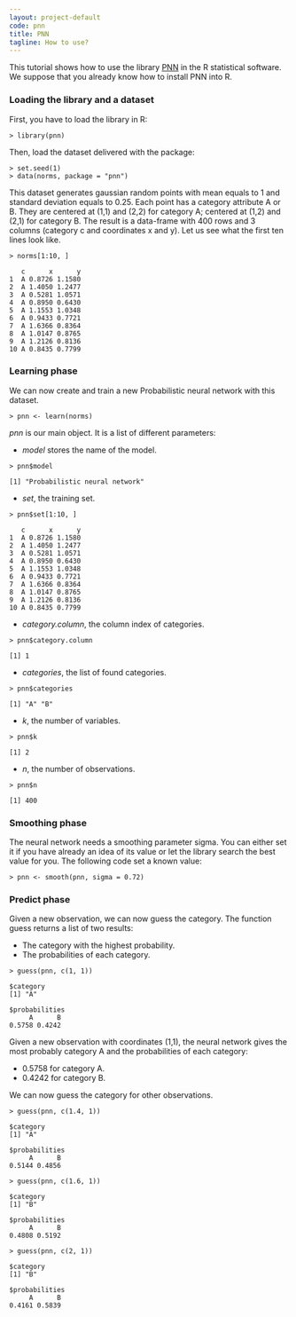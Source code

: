 ```yaml
---
layout: project-default
code: pnn
title: PNN
tagline: How to use?
---
```


This tutorial shows how to use the library [PNN](http://pnn.chasset.net) in the R statistical software. We suppose that you already know how to install PNN into R.

### Loading the library and a dataset

First, you have to load the library in R:

```
> library(pnn)
```

Then, load the dataset delivered with the package:

```
> set.seed(1)
> data(norms, package = "pnn")
```

This dataset generates gaussian random points with mean equals to 1 and standard deviation equals to 0.25. Each point has a category attribute A or B. They are centered at (1,1) and (2,2) for category A; centered at (1,2) and (2,1) for category B. The result is a data-frame with 400 rows and 3 columns (category c and coordinates x and y). Let us see what the first ten lines look like.

```
> norms[1:10, ]

   c      x      y
1  A 0.8726 1.1580
2  A 1.4050 1.2477
3  A 0.5281 1.0571
4  A 0.8950 0.6430
5  A 1.1553 1.0348
6  A 0.9433 0.7721
7  A 1.6366 0.8364
8  A 1.0147 0.8765
9  A 1.2126 0.8136
10 A 0.8435 0.7799
```

### Learning phase

We can now create and train a new Probabilistic neural network with this dataset.

```
> pnn <- learn(norms)
```

*pnn* is our main object. It is a list of different parameters:

* *model* stores the name of the model.

```
> pnn$model

[1] "Probabilistic neural network"
```

* *set*, the training set.

```
> pnn$set[1:10, ]

   c      x      y
1  A 0.8726 1.1580
2  A 1.4050 1.2477
3  A 0.5281 1.0571
4  A 0.8950 0.6430
5  A 1.1553 1.0348
6  A 0.9433 0.7721
7  A 1.6366 0.8364
8  A 1.0147 0.8765
9  A 1.2126 0.8136
10 A 0.8435 0.7799
```

* *category.column*, the column index of categories.

```
> pnn$category.column

[1] 1
```

* *categories*, the list of found categories.

```
> pnn$categories

[1] "A" "B"
```

* *k*, the number of variables.

```
> pnn$k

[1] 2
```

* *n*, the number of observations.

```
> pnn$n

[1] 400
```

### Smoothing phase

The neural network needs a smoothing parameter sigma. You can either set it if you have already an idea of its value or let the library search the best value for you. The following code set a known value:

```
> pnn <- smooth(pnn, sigma = 0.72)
```

### Predict phase

Given a new observation, we can now guess the category. The function guess returns a list of two results:

* The category with the highest probability.
* The probabilities of each category.

```
> guess(pnn, c(1, 1))

$category
[1] "A"

$probabilities
     A      B 
0.5758 0.4242 
```

Given a new observation with coordinates (1,1), the neural network gives the most probably category A and the probabilities of each category:
* 0.5758 for category A.
* 0.4242 for category B.

We can now guess the category for other observations.

```
> guess(pnn, c(1.4, 1))

$category
[1] "A"

$probabilities
     A      B 
0.5144 0.4856 

> guess(pnn, c(1.6, 1))

$category
[1] "B"

$probabilities
     A      B 
0.4808 0.5192 

> guess(pnn, c(2, 1))

$category
[1] "B"

$probabilities
     A      B 
0.4161 0.5839
```
